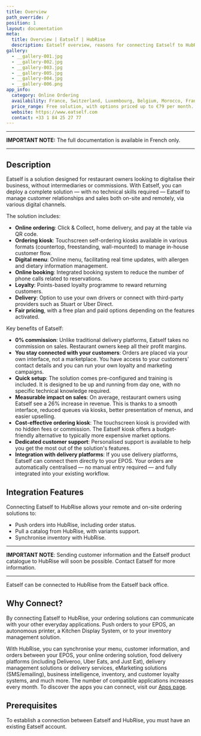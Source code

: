 ```yaml
---
title: Overview
path_override: /
position: 1
layout: documentation
meta:
  title: Overview | Eatself | HubRise
  description: Eatself overview, reasons for connecting Eatself to HubRise and summary of integrated features. Synchronise your data.
gallery:
  - __gallery-001.jpg
  - __gallery-002.jpg
  - __gallery-003.jpg
  - __gallery-005.jpg
  - __gallery-004.jpg
  - __gallery-006.png
app_info:
  category: Online Ordering
  availability: France, Switzerland, Luxembourg, Belgium, Morocco, Francophone Africa
  price_range: Free solution, with options priced up to €79 per month.
  website: https://www.eatself.com
  contact: +33 1 84 25 27 77
---
```


---

**IMPORTANT NOTE:** The full documentation is available <Link href="/fr/apps/eatself" addLocalePrefix={false}>in French only</Link>.

---

## Description

Eatself is a solution designed for restaurant owners looking to digitalise their business, without intermediaries or commissions. With Eatself, you can deploy a complete solution — with no technical skills required — Eatself to manage customer relationships and sales both on-site and remotely, via various digital channels.

The solution includes:

- **Online ordering**: Click & Collect, home delivery, and pay at the table via QR code.
- **Ordering kiosk**: Touchscreen self-ordering kiosks available in various formats (countertop, freestanding, wall-mounted) to manage in-house customer flow.
- **Digital menu**: Online menu, facilitating real time updates, with allergen and dietary information management.
- **Online booking**: Integrated booking system to reduce the number of phone calls related to reservations.
- **Loyalty**: Points-based loyalty programme to reward returning customers.
- **Delivery**: Option to use your own drivers or connect with third-party providers such as Stuart or Uber Direct.
- **Fair pricing**, with a free plan and paid options depending on the features activated.

Key benefits of Eatself:

- **0% commission**: Unlike traditional delivery platforms, Eatself takes no commission on sales. Restaurant owners keep all their profit margins.
- **You stay connected with your customers**: Orders are placed via your own interface, not a marketplace. You have access to your customers' contact details and you can run your own loyalty and marketing campaigns.
- **Quick setup**: The solution comes pre-configured and training is included. It is designed to be up and running from day one, with no specific technical knowledge required.
- **Measurable impact on sales**: On average, restaurant owners using Eatself see a 26% increase in revenue. This is thanks to a smooth interface, reduced queues via kiosks, better presentation of menus, and easier upselling.
- **Cost-effective ordering kiosk**: The touchscreen kiosk is provided with no hidden fees or commission. The Eatself kiosk offers a budget-friendly alternative to typically more expensive market options.
- **Dedicated customer support**: Personalised support is available to help you get the most out of the solution's features.
- **Integration with delivery platforms**: If you use delivery platforms, Eatself can connect them directly to your EPOS. Your orders are automatically centralised — no manual entry required — and fully integrated into your existing workflow.

## Integration Features

Connecting Eatself to HubRise allows your remote and on-site ordering solutions to:

- Push orders into HubRise, including order status.
- Pull a catalog from HubRise, with variants support.
- Synchronise inventory with HubRise.

---

**IMPORTANT NOTE**: Sending customer information and the Eatself product catalogue to HubRise will soon be possible. Contact Eatself for more information.

---

Eatself can be connected to HubRise from the Eatself back office.

## Why Connect?

By connecting Eatself to HubRise, your ordering solutions can communicate with your other everyday applications. Push orders to your EPOS, an autonomous printer, a Kitchen Display System, or to your inventory management solution.

With HubRise, you can synchronise your menu, customer information, and orders between your EPOS, your online ordering solution, food delivery platforms (including Deliveroo, Uber Eats, and Just Eat), delivery management solutions or delivery services, eMarketing solutions (SMS/emailing), business intelligence, inventory, and customer loyalty systems, and much more. The number of compatible applications increases every month. To discover the apps you can connect, visit our [Apps page](/apps).

## Prerequisites

To establish a connection between Eatself and HubRise, you must have an existing Eatself account.
